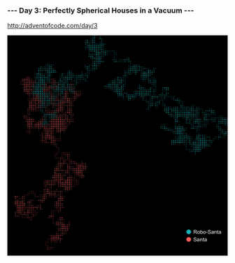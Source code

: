 ### --- Day 3: Perfectly Spherical Houses in a Vacuum ---
http://adventofcode.com/day/3

<img src="paths.png" alt="Paths" width="700px">
